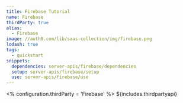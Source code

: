 ```yaml
---
title: Firebase Tutorial
name: Firebase
thirdParty: true
alias:
  - Firebase
image: //auth0.com/lib/saas-collection/img/firebase.png
lodash: true
tags:
  - quickstart
snippets:
  dependencies: server-apis/firebase/dependencies
  setup: server-apis/firebase/setup
  use: server-apis/firebase/use
---
```

<% configuration.thirdParty = 'Firebase' %>
${includes.thirdpartyapi}
